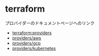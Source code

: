 # terraform

プロバイダーのドキュメントページへのリンク

- [terraform:providers](https://registry.terraform.io/namespaces/hashicorp)
- [providers/aws](https://registry.terraform.io/providers/hashicorp/aws/latest/docs)
- [providers/gcp](https://registry.terraform.io/providers/hashicorp/google/latest/docs)
- [providers/kubernetes](https://registry.terraform.io/providers/hashicorp/kubernetes/latest/docs)

